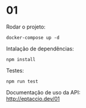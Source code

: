 # 01

Rodar o projeto:
```shel
docker-compose up -d
```

Intalação de dependências:
```shel
npm install
```

Testes:
```shel
npm run test
```

Documentação de uso da API:   
http://eptaccio.dev/01
